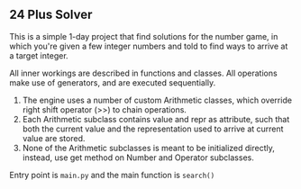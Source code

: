 ## 24 Plus Solver

This is a simple 1-day project that find solutions for the number game, 
in which you're given a few integer numbers and told to find ways to arrive at a target integer.

All inner workings are described in functions and classes. All operations make use of generators, and are executed sequentially.

1. The engine uses a number of custom Arithmetic classes, 
which override right shift operator (>>) to chain operations.
2. Each Arithmetic subclass contains value and repr as attribute,
such that both the current value and the representation used to arrive at current value are stored.
3. None of the Arithmetic subclasses is meant to be initialized directly,
instead, use get method on Number and Operator subclasses.

Entry point is ```main.py``` and the main function is ```search()```
